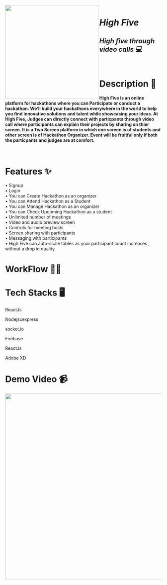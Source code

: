 <img src="https://user-images.githubusercontent.com/72223546/132097715-c175cfac-510e-42fd-8c16-ecfe1aebcacb.png" width="300" align="left"/>

 
# *__High Five__*  #


##  *High five through video calls 💻* ## 
<br>

 # Description 📜 #
 #### High Five is an online platform for hackathons where you can Participate  or conduct a hackathon. We’ll build your hackathons everywhere in the world to help you find innovative solutions and talent while showcasing your ideas.  At High Five, Judges can directly connect with particpants through video call where participants can explain their projects by sharing on thier screen. It is a Two Screen platform in which one screen is of students and other screen is of Hackathon Organizer. Event will be fruitful only if both the particpants  and judges are at comfort. ####
<br>

 # Features ✨ #
 • Signup
 <br>
 • Login
 <br>
• You can Create Hackathon as an organizer 
<br>
• You can Attend Hackathon as a Student
<br>
• You can Manage Hackathon as an organizer
<br>
• You can Check Upcoming Hackathon as a student
<br>
 • Unlimited number of meetings
 <br>
 • Video and audio preview screen
 <br>
 • Controls for meeting hosts
 <br>
 • Screen sharing with participants
 <br>
 • Messaging with participants
 <br>
• High Five can auto-scale tables as your  participant count  increases , without a drop in quality. 

# WorkFlow 👩‍💻 #


# Tech Stacks 🖥️ #
ReactJs

Nodejscexpress

socket.io

Firebase

ReactJs

Adobe XD


# Demo Video 📹 #



<img src="https://user-images.githubusercontent.com/65345284/132090060-4b948e44-de97-447e-b035-67b247368358.jpg" width="600" />
